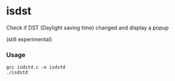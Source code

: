 isdst
=====

Check if DST (Daylight saving time) changed and display a popup

(still experimental)

### Usage

    gcc isdstd.c -o isdstd
    ./isdstd
